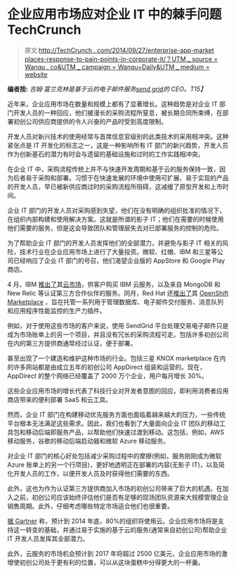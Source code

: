 # 企业应用市场应对企业 IT 中的棘手问题 TechCrunch

> 原文:[http://TechCrunch . com/2014/09/27/enterprise-app-market places-response-to-pain-points-in-corporate-it/？UTM _ source = Wanqu . co&UTM _ campaign = Wanqu+Daily&UTM _ medium = website](http://techcrunch.com/2014/09/27/enterprise-app-marketplaces-respond-to-pain-points-in-corporate-it/?utm_source=wanqu.co&utm_campaign=Wanqu+Daily&utm_medium=website)

**编者按:** *吉姆·富兰克林是基于云的电子邮件服务*[*send grid*](http://sendgrid.com/)*的 CEO。T15】*

近年来，企业应用市场在数量和规模上都有了显著增长。这种趋势是对企业 IT 部门开发人员的一种回应，他们被漫长的采购流程所窒息，被长期合同所束缚，在部署初创公司供应商提供的令人兴奋的产品时受到高度限制。

开发人员对新兴技术的使用经常与首席信息官级别的此类技术的采用相冲突。这种紧张点是 IT 开发化的标志之一，这是一种影响所有 IT 部门的新兴趋势，开发人员作为创新基石的潜力有时会与遗留的基础设施和过时的工作实践相冲突。

在企业 IT 中，采购流程传统上并不与快速开发周期和基于云的服务保持一致，因为后者易于采购和部署。习惯于在快速发展的环境中使用可扩展、易于实现的产品的开发人员，早已被新供应商过时的采购流程所阻碍，这减缓了原型开发和上市时间。

企业 IT 部门的开发人员对采购感到失望，他们在没有明确的组织批准的情况下，在组织内部构建和使用解决方案。这就是所谓的影子 IT；他们在需要的时候使用他们需要的服务，但是这会导致团队和管理层失去对已部署服务的控制的危险。

为了帮助企业 IT 部门的开发人员发挥他们的全部潜力，并避免与影子 IT 相关的风险，技术行业在企业应用市场上进行了大量投资。微软、红帽、IBM 和三星等公司已经响应了企业 IT 部门的号召，他们渴望企业版的 AppStore 和 Google Play 商店。

4 月，IBM [推出了](https://www-03.ibm.com/press/us/en/pressrelease/43723.wss)其[云市场](https://marketplace.ibmcloud.com/home)，供客户购买 IBM 云服务，以及来自 MongoDB 和 New Relic 等认证第三方合作伙伴的服务。同月，Red Hat 还[推出了](http://www.eweek.com/cloud/red-hat-opens-up-paas-cloud-marketplace.html)其 [OpenShift Marketplace](https://marketplace.openshift.com/home) ，旨在托管一系列用于管理数据库、电子邮件交付服务、消息队列和应用程序性能监控的生产力插件。

例如，对于使用这些市场的客户来说，使用 SendGrid 平台处理交易电子邮件只是成为市场账单上的另一个项目，并且没有冗长的采购流程可走。包括许多初创公司在内的第三方提供商通常经过认证，便于部署。

甚至出现了一个建造和维护这种市场的行业。包括三星 KNOX marketplace 在内的许多网站都是由成立五年的初创公司 AppDirect 组装和运营的。现在，AppDirect 的整个网络已经覆盖了 2000 万个企业，用户每月增长 30%。

这些企业应用市场的增长代表了科技行业对开发者意图的回应，即利用消费者应用商店带来的便利部署 SaaS 和云工具。

然而，企业 IT 部门在构建移动优先服务方面也面临着越来越大的压力，一些传统平台根本无法满足这些需求。因此，我们也看到了大量面向企业 IT 团队的移动工具包和移动后端即服务产品，以帮助他们快速过渡到移动。这包括，例如，AWS 移动服务，谷歌的移动后端启动器和微软 Azure 移动服务。

对企业 IT 部门的核心好处包括减少采购过程中的摩擦(例如，服务刚刚成为微软 Azure 账单上的另一个行项目)，更好地透明正在部署的内容(无影子 IT)，以及简化开发人员的工作，以便开发人员及时获得他们需要的东西。

此外，这也为作为认证第三方提供商加入市场的初创公司带来了巨大的机遇。在加入之前，初创公司应该始终评估他们是否有足够的现场团队资源来大规模管理企业销售周期。此外，仔细考虑哪些特定市场适合他们也很重要。

[据 Gartner](https://www.gartner.com/newsroom/id/2581315) 称，预计到 2014 年底，80%的组织将使用云。企业应用市场将是支持这一转变的基础，并通过易于实施的基于云的服务(通常来自初创公司)帮助企业 IT 开发人员发挥其全部潜力。

此外，云服务的市场机会预计到 2017 年将超过 2500 亿美元，企业应用市场的激增使初创公司处于更有利的位置，可以从这块蛋糕中分得更大的一杯羹。